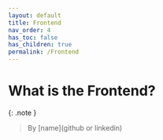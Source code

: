 ```yaml
---
layout: default
title: Frontend
nav_order: 4
has_toc: false
has_children: true
permalink: /Frontend
---
```


# What is the Frontend?
{: .note }
> By [name](github or linkedin)